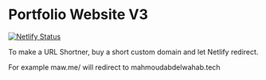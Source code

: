 # Portfolio Website V3


[![Netlify Status](https://api.netlify.com/api/v1/badges/ed9ecfd9-54ca-4d96-be98-7c197f5e26a7/deploy-status)](https://app.netlify.com/sites/mahmoudabdelwahab-dev/deploys)

To make a URL Shortner, buy a short custom domain and let Netlify redirect.

For example maw.me/ will redirect to mahmoudabdelwahab.tech
